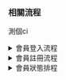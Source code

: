 ### 相關流程

測個ci
<details>
  <summary>
    會員登入流程
  </summary>
  
``` mermaid
graph TD
    A[會員登入] --> B{帳號是否存在}
    B -->|是| C{密碼是否正確}
    B -->|否| F[登入失敗]
    C -->|是| E[登入成功]
    C -->|是| F
```
</details>

<details>
  <summary>
    會員註冊流程
  </summary>
  
``` mermaid
graph TD
    A[會員註冊] --> G{帳號是否重複}
    G -->|是| H[註冊失敗]
    G -->|否| I{註冊資訊是否合法}
    I -->|是| J[註冊成功]
    I -->|否| H
```
</details>


<details>
    <summary>
        會員狀態排程
    </summary>

``` mermaid
graph TD
	A[排程開始] --> B{有流水異動會員}
	B -->|是| C{是否更新會員VIP等級}
	B -->|否| D[等待]
	C -->|是| F[更新]
	C -->|否| D
	F --> D
	D --> A
```
</details>